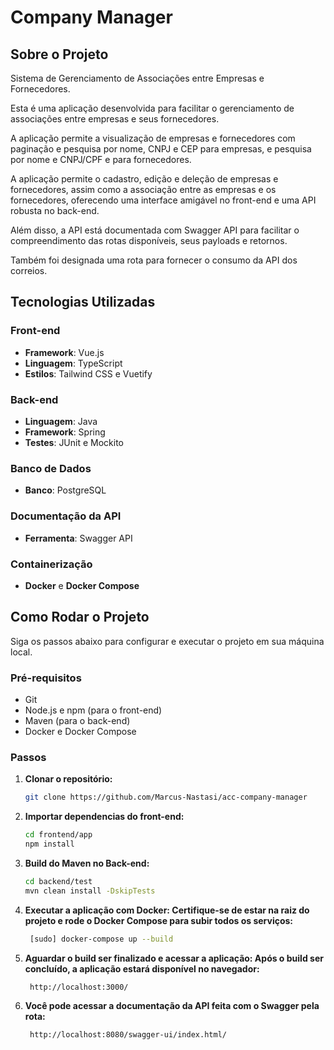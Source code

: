 # Company Manager

## Sobre o Projeto

Sistema de Gerenciamento de Associações entre Empresas e Fornecedores.

Esta é uma aplicação desenvolvida para facilitar o gerenciamento de associações entre empresas e seus fornecedores. 

A aplicação permite a visualização de empresas e fornecedores com paginação e pesquisa por nome, CNPJ e CEP para empresas, e pesquisa por nome e CNPJ/CPF e para fornecedores.

A aplicação permite o cadastro, edição e deleção de empresas e fornecedores, assim como a associação entre as empresas e os fornecedores, 
oferecendo uma interface amigável no front-end e uma API robusta no back-end.

Além disso, a API está documentada com Swagger API para facilitar o compreendimento das rotas disponíveis, seus payloads e retornos. 

Também foi designada uma rota para fornecer o consumo da API dos correios.

## Tecnologias Utilizadas

### Front-end
- **Framework**: Vue.js
- **Linguagem**: TypeScript
- **Estilos**: Tailwind CSS e Vuetify

### Back-end
- **Linguagem**: Java
- **Framework**: Spring
- **Testes**: JUnit e Mockito

### Banco de Dados
- **Banco**: PostgreSQL

### Documentação da API
- **Ferramenta**: Swagger API

### Containerização
- **Docker** e **Docker Compose**

## Como Rodar o Projeto

Siga os passos abaixo para configurar e executar o projeto em sua máquina local.

### Pré-requisitos

- Git
- Node.js e npm (para o front-end)
- Maven (para o back-end)
- Docker e Docker Compose

### Passos

1. **Clonar o repositório:**
   ```bash
   git clone https://github.com/Marcus-Nastasi/acc-company-manager
   
2. **Importar dependencias do front-end:**
   ```bash
   cd frontend/app
   npm install

3. **Build do Maven no Back-end:**
   ```bash
   cd backend/test
   mvn clean install -DskipTests

4. **Executar a aplicação com Docker: Certifique-se de estar na raiz do projeto e rode o Docker Compose para subir todos os serviços:**
   ```bash
    [sudo] docker-compose up --build

5. **Aguardar o build ser finalizado e acessar a aplicação: Após o build ser concluído, a aplicação estará disponível no navegador:**
   ```bash
    http://localhost:3000/

6. **Você pode acessar a documentação da API feita com o Swagger pela rota:**
   ```bash
    http://localhost:8080/swagger-ui/index.html/

